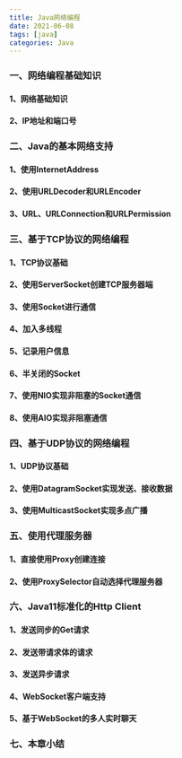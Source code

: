 ```yaml
---
title: Java网络编程
date: 2021-06-08
tags: [java]
categories: Java
---
```


### 一、网络编程基础知识

#### 1、网络基础知识

#### 2、IP地址和端口号



### 二、Java的基本网络支持

#### 1、使用InternetAddress

#### 2、使用URLDecoder和URLEncoder

#### 3、URL、URLConnection和URLPermission



### 三、基于TCP协议的网络编程

#### 1、TCP协议基础

#### 2、使用ServerSocket创建TCP服务器端

#### 3、使用Socket进行通信

#### 4、加入多线程

#### 5、记录用户信息

#### 6、半关闭的Socket

#### 7、使用NIO实现非阻塞的Socket通信

#### 8、使用AIO实现非阻塞通信



### 四、基于UDP协议的网络编程

#### 1、UDP协议基础

#### 2、使用DatagramSocket实现发送、接收数据

#### 3、使用MulticastSocket实现多点广播



### 五、使用代理服务器

#### 1、直接使用Proxy创建连接

#### 2、使用ProxySelector自动选择代理服务器



### 六、Java11标准化的Http Client

#### 1、发送同步的Get请求

#### 2、发送带请求体的请求

#### 3、发送异步请求

#### 4、WebSocket客户端支持

#### 5、基于WebSocket的多人实时聊天



### 七、本章小结



